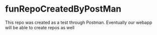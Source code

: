 # funRepoCreatedByPostMan
This repo was created as a test through Postman. Eventually our webapp will be able to create repos as well
